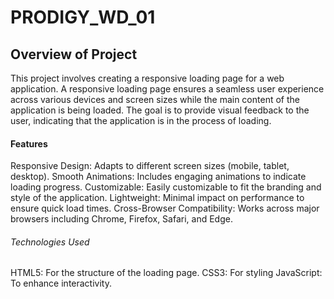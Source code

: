 # PRODIGY_WD_01

## Overview of Project
This project involves creating a responsive loading page for a web application. A responsive loading page ensures a seamless user experience across various devices and screen sizes while the main content of the application is being loaded. The goal is to provide visual feedback to the user, indicating that the application is in the process of loading.
#### Features
Responsive Design: Adapts to different screen sizes (mobile, tablet, desktop).
Smooth Animations: Includes engaging animations to indicate loading progress.
Customizable: Easily customizable to fit the branding and style of the application.
Lightweight: Minimal impact on performance to ensure quick load times.
Cross-Browser Compatibility: Works across major browsers including Chrome, Firefox, Safari, and Edge.

###### Technologies Used
HTML5: For the structure of the loading page.
CSS3: For styling
JavaScript: To enhance interactivity.

